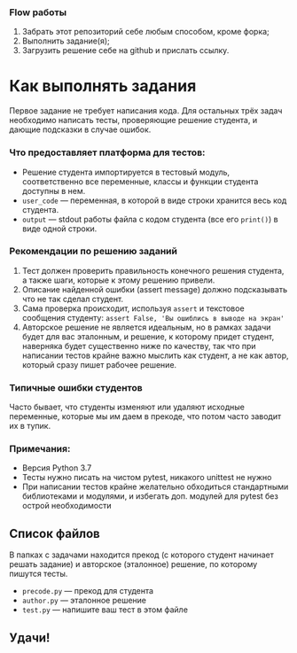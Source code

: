 ### Flow работы
1. Забрать этот репозиторий себе любым способом, кроме форка;
2. Выполнить задание(я);
3. Загрузить решение себе на github и прислать ссылку.

# Как выполнять задания
Первое задание не требует написания кода.
Для остальных трёх задач необходимо написать тесты, проверяющие решение студента, и дающие подсказки в случае ошибок.

### Что предоставляет платформа для тестов:
- Решение студента импортируется в тестовый модуль, соответственно все переменные, классы и функции студента доступны в нем. 
- `user_code` — переменная, в которой в виде строки хранится весь код студента.
- `output` — stdout работы файла с кодом студента (все его `print()`) в виде одной строки. 

### Рекомендации по решению заданий
1. Тест должен проверить правильность конечного решения студента, а также шаги, которые к этому решению привели.  
2. Описание найденной ошибки (assert message) должно подсказывать что не так сделал студент.  
3. Сама проверка происходит, используя `assert` и текстовое сообщения студенту:
`assert False, 'Вы ошиблись в выводе на экран'`  
4. Авторское решение не является идеальным, но в рамках задачи будет для вас эталонным, и решение, к которому придет студент, наверняка будет существенно ниже по качеству, так что при написании тестов крайне важно мыслить как студент, а не как автор, который сразу пишет рабочее решение.

### Типичные ошибки студентов
Часто бывает, что студенты изменяют или удаляют исходные переменные, которые мы им даем в прекоде, что потом часто заводит их в тупик.  

### Примечания: 
- Версия Python 3.7
- Тесты нужно писать на чистом pytest, никакого unittest не нужно
- При написании тестов крайне желательно обходиться стандартными библиотеками и модулями, и избегать доп. модулей для pytest без острой необходимости

## Список файлов
В папках с задачами находится прекод (с которого студент начинает решать задание) и авторское (эталонное) решение, по которому пишутся тесты.  
- `precode.py` — прекод для студента
- `author.py` — эталонное решение
- `test.py` — напишите ваш тест в этом файле

## Удачи!